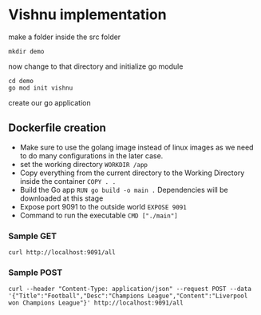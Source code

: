 # Vishnu implementation

make a folder inside the src folder

```shell
mkdir demo
```

now change to that directory and initialize go module

```shell
cd demo
go mod init vishnu
```

create our go application

## Dockerfile creation

- Make sure to use the golang image instead of linux images as we need to do many configurations in the later case.
- set the working directory `WORKDIR /app`
- Copy everything from the current directory to the Working Directory inside the container `COPY . .`
- Build the Go app `RUN go build -o main .` Dependencies will be downloaded at this stage
- Expose port 9091 to the outside world `EXPOSE 9091`
- Command to run the executable `CMD ["./main"]`

### Sample GET

```shell
curl http://localhost:9091/all
```
### Sample POST

```shell
curl --header "Content-Type: application/json" --request POST --data '{"Title":"Football","Desc":"Champions League","Content":"Liverpool won Champions League"}' http://localhost:9091/all
```

